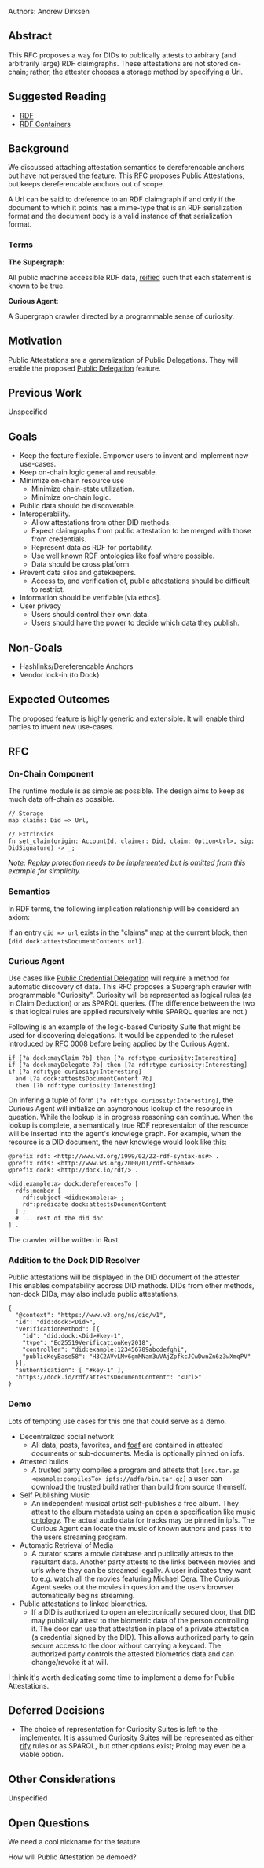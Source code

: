 
Authors: Andrew Dirksen

## Abstract

This RFC proposes a way for DIDs to publically attests to arbirary (and arbitrarily large) RDF claimgraphs.
These attestations are not stored on-chain; rather, the attester chooses a storage method by specifying a Uri.

## Suggested Reading

- [RDF](https://en.wikipedia.org/wiki/Resource_Description_Framework)
- [RDF Containers](https://www.w3.org/TR/rdf-schema/#ch_containervocab)

## Background

We discussed attaching attestation semantics to dereferencable anchors but have not persued the feature. This RFC proposes Public Attestations, but keeps dereferencable anchors out of scope.

A Url can be said to dreference to an RDF claimgraph if and only if the document to which it points has a mime-type that is an RDF serialization format and the document body is a valid instance of that serialization format.

### Terms

**The Supergraph**:

All public machine accessible RDF data, [reified](https://www.w3.org/wiki/RdfReification) such that each statement is known to be true.

**Curious Agent**:

A Supergraph crawler directed by a programmable sense of curiosity.

## Motivation

Public Attestations are a generalization of Public Delegations. They will enable the proposed [Public Delegation](./0013-public-delegation.md) feature.

## Previous Work

Unspecified

## Goals

- Keep the feature flexible. Empower users to invent and implement new use-cases.
- Keep on-chain logic general and reusable.
- Minimize on-chain resource use
  - Minimize chain-state utilization.
  - Minimize on-chain logic.
- Public data should be discoverable.
- Interoperability.
  - Allow attestations from other DID methods.
  - Expect claimgraphs from public attestation to be merged with those from credentials.
  - Represent data as RDF for portability.
  - Use well known RDF ontologies like foaf where possible.
  - Data should be cross platform.
- Prevent data silos and gatekeepers.
  - Access to, and verification of, public attestations should be difficult to restrict.
- Information should be verifiable [via ethos].
- User privacy
  - Users should control their own data.
  - Users should have the power to decide which data they publish.

## Non-Goals

- Hashlinks/Dereferencable Anchors
- Vendor lock-in (to Dock)

## Expected Outcomes

The proposed feature is highly generic and extensible. It will enable third parties to invent new use-cases.

## RFC

### On-Chain Component

The runtime module is as simple as possible. The design aims to keep as much data off-chain as possible.

```
// Storage
map claims: Did => Url,

// Extrinsics
fn set_claim(origin: AccountId, claimer: Did, claim: Option<Url>, sig: DidSignature) -> _;
```

*Note: Replay protection needs to be implemented but is omitted from this example for simplicity.*

### Semantics

In RDF terms, the following implication relationship will be considerd an axiom:

If an entry `did => url` exists in the "claims" map at the current block, then `[did dock:attestsDocumentContents url]`.

### Curious Agent

Use cases like [Public Credential Delegation](./0013-public-delegation.md) will require a method for automatic discovery of data. This RFC proposes a Supergraph crawler with programmable "Curiosity". Curiosity will be represented as logical rules (as in Claim Deduction) or as SPARQL queries. (The difference between the two is that logical rules are applied recursively while SPARQL queries are not.)

Following is an example of the logic-based Curiosity Suite that might be used for discovering delegations. It would be appended to the ruleset introduced by [RFC 0008](./0008-delegatable-credentials.md) before being applied by the Curious Agent.

```
if [?a dock:mayClaim ?b] then [?a rdf:type curiosity:Interesting]
if [?a dock:mayDelegate ?b] then [?a rdf:type curiosity:Interesting]
if [?a rdf:type curiosity:Interesting]
  and [?a dock:attestsDocumentContent ?b]
  then [?b rdf:type curiosity:Interesting]
```

On infering a tuple of form `[?a rdf:type curiosity:Interesting]`, the Curious Agent will initialize an asyncronous lookup of the resource in question. While the lookup is in progress reasoning can continue. When the lookup is complete, a semantically true RDF representaion of the resource will be inserted into the agent's knowlege graph. For example, when the resource is a DID document, the new knowlege would look like this:

```turtle
@prefix rdf: <http://www.w3.org/1999/02/22-rdf-syntax-ns#> .
@prefix rdfs: <http://www.w3.org/2000/01/rdf-schema#> .
@prefix dock: <http://dock.io/rdf/> .

<did:example:a> dock:dereferencesTo [
  rdfs:member [
    rdf:subject <did:example:a> ;
    rdf:predicate dock:attestsDocumentContent
  ] ;
  # ... rest of the did doc
] .
```

The crawler will be written in Rust.

### Addition to the Dock DID Resolver

Public attestations will be displayed in the DID document of the attester. This enables compatability accross DID methods. DIDs from other methods, non-dock DIDs, may also include public attestations.

```
{
  "@context": "https://www.w3.org/ns/did/v1",
  "id": "did:dock:<Did>",
  "verificationMethod": [{
    "id": "did:dock:<Did>#key-1",
    "type": "Ed25519VerificationKey2018",
    "controller": "did:example:123456789abcdefghi",
    "publicKeyBase58": "H3C2AVvLMv6gmMNam3uVAjZpfkcJCwDwnZn6z3wXmqPV"
  }],
  "authentication": [ "#key-1" ],
  "https://dock.io/rdf/attestsDocumentContent": "<Url>"
}
```

### Demo

Lots of tempting use cases for this one that could serve as a demo.

- Decentralized social network
  - All data, posts, favorites, and [foaf](http://www.foaf-project.org/) are contained in attested documents or sub-documents. Media is optionally pinned on ipfs.
- Attested builds
  - A trusted party compiles a program and attests that `[src.tar.gz <example:compilesTo> ipfs://adfa/bin.tar.gz]` a user can download the trusted build rather than build from source themself.
- Self Publishing Music
  - An independent musical artist self-publishes a free album. They attest to the album metadata using an open a specification like [music ontology](http://musicontology.com/specification). The actual audio data for tracks may be pinned in ipfs. The Curious Agent can locate the music of known authors and pass it to the users streaming program.
- Automatic Retrieval of Media
  - A curator scans a movie database and publically attests to the resultant data. Another party attests to the links between movies and urls where they can be streamed legally. A user indicates they want to e.g. watch all the movies featuring [Michael Cera](https://www.wikidata.org/wiki/Q309555). The Curious Agent seeks out the movies in question and the users browser automatically begins streaming.
- Public attestations to linked biometrics.
  - If a DID is authorized to open an electronically secured door, that DID may publically attest to the biometric data of the person controlling it. The door can use that attestation in place of a private attestation (a credential signed by the DID). This allows authorized party to gain secure access to the door without carrying a keycard. The authorized party controls the attested biometrics data and can change/revoke it at will.

I think it's worth dedicating some time to implement a demo for Public Attestations.

## Deferred Decisions

- The choice of representation for Curiosity Suites is left to the implementer. It is assumed Curiosity Suites will be represented as either [rify](https://github.com/docknetwork/rify) rules or as SPARQL, but other options exist; Prolog may even be a viable option.

## Other Considerations

Unspecified

## Open Questions

We need a cool nickname for the feature.

How will Public Attestation be demoed?
